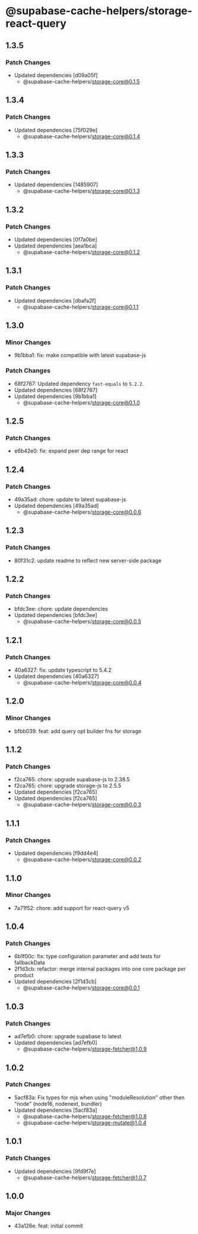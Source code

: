 # @supabase-cache-helpers/storage-react-query

## 1.3.5

### Patch Changes

- Updated dependencies [d09a05f]
  - @supabase-cache-helpers/storage-core@0.1.5

## 1.3.4

### Patch Changes

- Updated dependencies [75f029e]
  - @supabase-cache-helpers/storage-core@0.1.4

## 1.3.3

### Patch Changes

- Updated dependencies [1485907]
  - @supabase-cache-helpers/storage-core@0.1.3

## 1.3.2

### Patch Changes

- Updated dependencies [0f7a0be]
- Updated dependencies [aea1bca]
  - @supabase-cache-helpers/storage-core@0.1.2

## 1.3.1

### Patch Changes

- Updated dependencies [dbafa2f]
  - @supabase-cache-helpers/storage-core@0.1.1

## 1.3.0

### Minor Changes

- 9b1bba1: fix: make compatible with latest supabase-js

### Patch Changes

- 68f2767: Updated dependency `fast-equals` to `5.2.2`.
- Updated dependencies [68f2767]
- Updated dependencies [9b1bba1]
  - @supabase-cache-helpers/storage-core@0.1.0

## 1.2.5

### Patch Changes

- e6b42e0: fix: expand peer dep range for react

## 1.2.4

### Patch Changes

- 49a35ad: chore: update to latest supabase-js
- Updated dependencies [49a35ad]
  - @supabase-cache-helpers/storage-core@0.0.6

## 1.2.3

### Patch Changes

- 80f31c2: update readme to reflect new server-side package

## 1.2.2

### Patch Changes

- bfdc3ee: chore: update dependencies
- Updated dependencies [bfdc3ee]
  - @supabase-cache-helpers/storage-core@0.0.5

## 1.2.1

### Patch Changes

- 40a6327: fix: update typescript to 5.4.2
- Updated dependencies [40a6327]
  - @supabase-cache-helpers/storage-core@0.0.4

## 1.2.0

### Minor Changes

- bfbb039: feat: add query opt builder fns for storage

## 1.1.2

### Patch Changes

- f2ca765: chore: upgrade supabase-js to 2.38.5
- f2ca765: chore: upgrade storage-js to 2.5.5
- Updated dependencies [f2ca765]
- Updated dependencies [f2ca765]
  - @supabase-cache-helpers/storage-core@0.0.3

## 1.1.1

### Patch Changes

- Updated dependencies [f9dd4e4]
  - @supabase-cache-helpers/storage-core@0.0.2

## 1.1.0

### Minor Changes

- 7a71f52: chore: add support for react-query v5

## 1.0.4

### Patch Changes

- 6b1f00c: fix: type configuration parameter and add tests for fallbackData
- 2f1d3cb: refactor: merge internal packages into one core package per product
- Updated dependencies [2f1d3cb]
  - @supabase-cache-helpers/storage-core@0.0.1

## 1.0.3

### Patch Changes

- ad7efb0: chore: upgrade supabase to latest
- Updated dependencies [ad7efb0]
  - @supabase-cache-helpers/storage-fetcher@1.0.9

## 1.0.2

### Patch Changes

- 5acf83a: Fix types for mjs when using "moduleResolution" other then "node" (node16, nodenext, bundler)
- Updated dependencies [5acf83a]
  - @supabase-cache-helpers/storage-fetcher@1.0.8
  - @supabase-cache-helpers/storage-mutate@1.0.4

## 1.0.1

### Patch Changes

- Updated dependencies [9fd9f7e]
  - @supabase-cache-helpers/storage-fetcher@1.0.7

## 1.0.0

### Major Changes

- 43a126e: feat: initial commit

